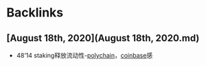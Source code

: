 
# Backlinks
## [August 18th, 2020](August 18th, 2020.md)
- 48‘14 staking释放流动性-[polychain](polychain.md)，[coinbase](coinbase.md)感

